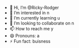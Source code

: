 - 👋 Hi, I’m @Ricky-Rodger
- 👀 I’m interested in n
- 🌱 I’m currently learning u
- 💞️ I’m looking to collaborate on n
- 📫 How to reach me y
- 😄 Pronouns: a
- ⚡ Fun fact: buisness

<!---
Ricky-Rodger/Ricky-Rodger is a ✨ special ✨ repository because its `README.md` (this file) appears on your GitHub profile.
You can click the Preview link to take a look at your changes.
--->
